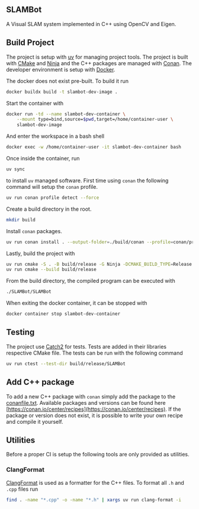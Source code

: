 SLAMBot
-------

A Visual SLAM system implemented in C++ using OpenCV and Eigen.

## Build Project
The project is setup with [uv](https://github.com/astral-sh/uv) for managing
project tools. The project is built with [CMake](https://cmake.org/) and
[Ninja](https://ninja-build.org/) and the C++ packages are managed with
[Conan](https://conan.io/). The developer environment is setup with
[Docker](https://www.docker.com/).

The docker does not exist pre-built. To build it run
```sh
docker buildx build -t slambot-dev-image .
```
Start the container with
```sh
docker run -td --name slambot-dev-container \
    --mount type=bind,source=$pwd,target=/home/container-user \
    slambot-dev-image
```
And enter the workspace in a bash shell
```sh
docker exec -w /home/container-user -it slambot-dev-container bash
```

Once inside the container, run
```sh
uv sync
```
to install `uv` managed software. First time using `conan` the following command
will setup the `conan` profile.
```sh
uv run conan profile detect --force
```
Create a build directory in the root.
```sh
mkdir build
```
Install `conan` packages.
```sh
uv run conan install . --output-folder=./build/conan --profile=conan/profiles/linux
```
Lastly, build the project with
```sh
uv run cmake -S . -B build/release -G Ninja -DCMAKE_BUILD_TYPE=Release
uv run cmake --build build/release
```

From the build directory, the compiled program can be executed with
```sh
./SLAMBot/SLAMBot
```

When exiting the docker container, it can be stopped with
```sh
docker container stop slambot-dev-container
```

## Testing
The project use [Catch2](https://github.com/catchorg/Catch2) for tests. Tests
are added in their libraries respective CMake file. The tests can be run with
the following command
```sh
uv run ctest --test-dir build/release/SLAMBot
```

## Add C++ package
To add a new C++ package with `conan` simply add the package to the
[conanfile.txt](./conanfile.txt). Available packages and versions can be found
here [https://conan.io/center/recipes](https://conan.io/center/recipes). If the
package or version does not exist, it is possible to write your own recipe and
compile it yourself.

## Utilities
Before a proper CI is setup the following tools are only provided as utilities.
### ClangFormat
[ClangFormat](https://clang.llvm.org/docs/ClangFormat.html) is used as a
formatter for the C++ files. To format all `.h` and `.cpp` files run
```sh
find . -name "*.cpp" -o -name "*.h" | xargs uv run clang-format -i
```
